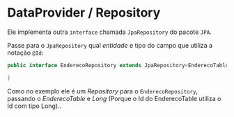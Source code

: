 # DataProvider / Repository

Ele implementa outra `interface` chamada `JpaRepository` do pacote `JPA`.

Passe para o `JpaRepository` qual *entidade* e tipo do campo que utiliza a notação `@Id`:
```java
public interface EnderecoRepository extends JpaRepository<EnderecoTable, Long> {

}
```
Como no exemplo ele é um *Repository* para o `EnderecoRepository`, passando o *EnderecoTable* e *Long* (Porque o Id do EnderecoTable utiliza o Id com tipo Long)..